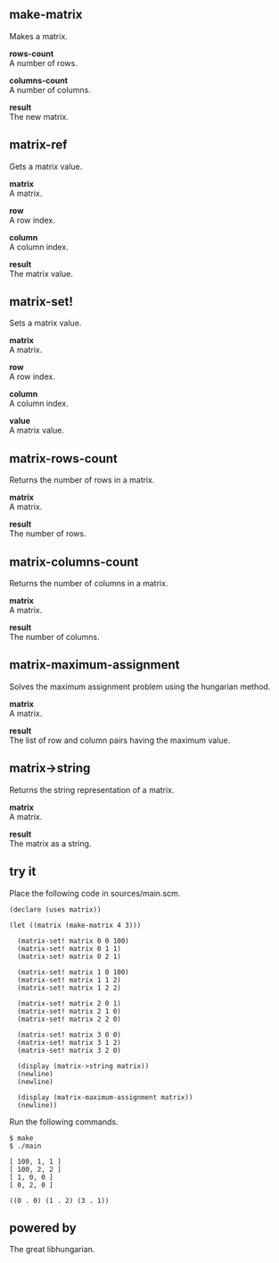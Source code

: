 make-matrix
-----------
Makes a matrix.

__rows-count__  
A number of rows.

__columns-count__  
A number of columns.

__result__  
The new matrix.

matrix-ref
----------
Gets a matrix value.

__matrix__  
A matrix.

__row__  
A row index.

__column__  
A column index.

__result__  
The matrix value.

matrix-set!
-----------
Sets a matrix value.

__matrix__  
A matrix.

__row__  
A row index.

__column__  
A column index.

__value__  
A matrix value.

matrix-rows-count
-----------------
Returns the number of rows in a matrix.

__matrix__  
A matrix.

__result__  
The number of rows.

matrix-columns-count
--------------------
Returns the number of columns in a matrix.

__matrix__  
A matrix.

__result__  
The number of columns.

matrix-maximum-assignment
-------------------------
Solves the maximum assignment problem using the hungarian method.

__matrix__  
A matrix.

__result__  
The list of row and column pairs having the maximum value.

matrix->string
--------------
Returns the string representation of a matrix.

__matrix__  
A matrix.

__result__  
The matrix as a string.

try it
------
Place the following code in sources/main.scm.

    (declare (uses matrix))

    (let ((matrix (make-matrix 4 3)))

      (matrix-set! matrix 0 0 100)
      (matrix-set! matrix 0 1 1)
      (matrix-set! matrix 0 2 1)

      (matrix-set! matrix 1 0 100)
      (matrix-set! matrix 1 1 2)
      (matrix-set! matrix 1 2 2)

      (matrix-set! matrix 2 0 1)
      (matrix-set! matrix 2 1 0)
      (matrix-set! matrix 2 2 0)

      (matrix-set! matrix 3 0 0)
      (matrix-set! matrix 3 1 2)
      (matrix-set! matrix 3 2 0)

      (display (matrix->string matrix))
      (newline)
      (newline)

      (display (matrix-maximum-assignment matrix))
      (newline))

Run the following commands.

    $ make
    $ ./main

    [ 100, 1, 1 ]
    [ 100, 2, 2 ]
    [ 1, 0, 0 ]
    [ 0, 2, 0 ]

    ((0 . 0) (1 . 2) (3 . 1))

powered by
----------
The great libhungarian.
